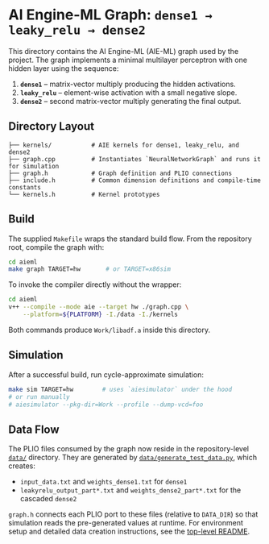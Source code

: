 # AI Engine-ML Graph: `dense1 → leaky_relu → dense2`

This directory contains the AI Engine-ML (AIE-ML) graph used by the project. The graph
implements a minimal multilayer perceptron with one hidden layer using the sequence:

1. **`dense1`** – matrix-vector multiply producing the hidden activations.
2. **`leaky_relu`** – element-wise activation with a small negative slope.
3. **`dense2`** – second matrix-vector multiply generating the final output.

## Directory Layout

```
├── kernels/           # AIE kernels for dense1, leaky_relu, and dense2
├── graph.cpp          # Instantiates `NeuralNetworkGraph` and runs it for simulation
├── graph.h            # Graph definition and PLIO connections
├── include.h          # Common dimension definitions and compile-time constants
└── kernels.h          # Kernel prototypes
```

## Build

The supplied `Makefile` wraps the standard build flow. From the repository
root, compile the graph with:

```bash
cd aieml
make graph TARGET=hw       # or TARGET=x86sim
```

To invoke the compiler directly without the wrapper:

```bash
cd aieml
v++ --compile --mode aie --target hw ./graph.cpp \
    --platform=${PLATFORM} -I./data -I./kernels
```

Both commands produce `Work/libadf.a` inside this directory.

## Simulation

After a successful build, run cycle-approximate simulation:

```bash
make sim TARGET=hw        # uses `aiesimulator` under the hood
# or run manually
# aiesimulator --pkg-dir=Work --profile --dump-vcd=foo
```

## Data Flow

The PLIO files consumed by the graph now reside in the repository-level
[`data/`](../data) directory. They are generated by
[`data/generate_test_data.py`](../data/generate_test_data.py), which
creates:

- `input_data.txt` and `weights_dense1.txt` for `dense1`
- `leakyrelu_output_part*.txt` and `weights_dense2_part*.txt` for the cascaded
  `dense2`

`graph.h` connects each PLIO port to these files (relative to `DATA_DIR`) so
that simulation reads the pre-generated values at runtime. For environment
setup and detailed data creation instructions, see the
[top-level README](../README.md).